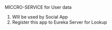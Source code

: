 
MICCRO-SERVICE for User data
1. WIll be used by Social App
2. Register this app to Eureka Server for Lookup
